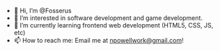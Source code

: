 - 👋 Hi, I’m @Fosserus
- 👀 I’m interested in software development and game development.
- 🌱 I’m currently learning frontend web development (HTML5, CSS, JS, etc)
- 📫 How to reach me: Email me at npowellwork@gmail.com!

<!---
Fosserus/Fosserus is a ✨ special ✨ repository because its `README.md` (this file) appears on your GitHub profile.
You can click the Preview link to take a look at your changes.
--->
